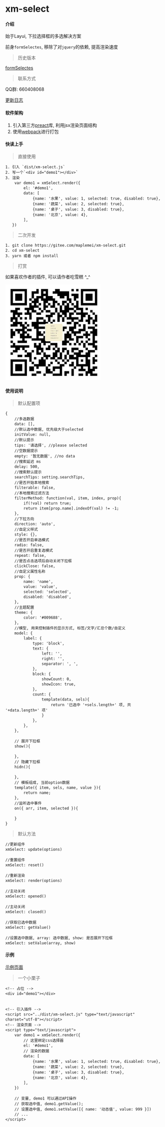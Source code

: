 # xm-select

#### 介绍
始于Layui, 下拉选择框的多选解决方案

前身`formSelectes`, 移除了对`jquery`的依赖, 提高渲染速度

> 历史版本

[formSelectes](https://github.com/hnzzmsf/layui-formSelects)

> 联系方式 

QQ群: 660408068


[更新日志](docs/changelog.md)


#### 软件架构
1. 引入第三方[preact](https://preactjs.com/)库, 利用jsx渲染页面结构
2. 使用[webpack](https://www.webpackjs.com/)进行打包


#### 快读上手

> 直接使用

```
1. 引入 `dist/xm-select.js`
2. 写一个`<div id="demo1"></div>`
3. 渲染
	var demo1 = xmSelect.render({
		el: '#demo1', 
		data: [
			{name: '水果', value: 1, selected: true, disabled: true},
			{name: '蔬菜', value: 2, selected: true},
			{name: '桌子', value: 3, disabled: true},
			{name: '北京', value: 4},
		],
   })
```

> 二次开发

```
1. git clone https://gitee.com/maplemei/xm-select.git
2. cd xm-select
3. yarn 或者 npm install
```

> 打赏

如果喜欢作者的插件, 可以请作者吃雪糕 ^_^

<p>
  <a href="javascript:;">
    <img src="docs/wx.jpg" alt="打赏" width="300">
  </a>
</p>


#### 使用说明

> 默认配置项


```
{
	//多选数据
	data: [],
	//默认选中数据, 优先级大于selected
	initValue: null,
	//默认提示
	tips: '请选择', //please selected
	//空数据提示
	empty: '暂无数据', //no data
	//搜索延迟 ms
	delay: 500,
	//搜索默认提示
	searchTips: setting.searchTips,
	//是否开始本地搜索
	filterable: false,
	//本地搜索过滤方法
	filterMethod: function(val, item, index, prop){
		if(!val) return true;
		return item[prop.name].indexOf(val) != -1;
	},
	//下拉方向
	direction: 'auto',
	//自定义样式
	style: {},
	//是否开启单选模式
	radio: false,
	//是否开启重复选模式
	repeat: false,
	//是否点击选项后自动关闭下拉框
	clickClose: false,
	//自定义属性名称
	prop: {
		name: 'name',
		value: 'value',
		selected: 'selected',
		disabled: 'disabled',
	},
	//主题配置
	theme: {
		color: '#009688',
	},
	//模型, 用来控制插件的显示方式, 标签/文字/汇总个数/自定义
	model: {
		label: {
			type: 'block',
			text: {
				left: '',
				right: '',
				separator: ', ',
			},
			block: {
				showCount: 0,
				showIcon: true,
			},
			count: {
				template(data, sels){
					return '已选中 '+sels.length+' 项, 共 '+data.length+' 项'
				}
			},
		},
	},
	
	// 展开下拉框
	show(){
		
	},
	// 隐藏下拉框
	hidn(){
		
	},
	// 模板组成, 当前option数据
	template({ item, sels, name, value }){
		return name;
	},
	//监听选中事件
	on({ arr, item, selected }){
		
	}
}
```

> 默认方法

```
//更新组件
xmSelect: update(options)

//重置组件
xmSelect: reset()

//重新渲染
xmSelect: render(options)

//主动关闭
xmSelect: opened()

//主动关闭
xmSelect: closed()

//获取已选中数据
xmSelect: getValue()

//设置选中数据, array: 选中数据, show: 是否展开下拉框
xmSelect: setValue(array, show)
```

#### 示例

[示例页面](https://maplemei.gitee.io/xm-select/)

> 一个小栗子

```
<!-- 占位 -->
<div id="demo1"></div>


<!-- 引入插件 -->
<script src="../dist/xm-select.js" type="text/javascript" charset="utf-8"></script>
<!-- 渲染页面 -->
<script type="text/javascript">
	var demo1 = xmSelect.render({
		// 这里绑定css选择器
		el: '#demo1', 
		// 渲染的数据
		data: [
			{name: '水果', value: 1, selected: true, disabled: true},
			{name: '蔬菜', value: 2, selected: true},
			{name: '桌子', value: 3, disabled: true},
			{name: '北京', value: 4},
		],
	})
	
	// 变量, demo1 可以通过API操作
	// 获取选中值, demo1.getValue();
	// 设置选中值, demo1.setValue([{ name: '动态值', value: 999 }])
	// ...
</script>
```
